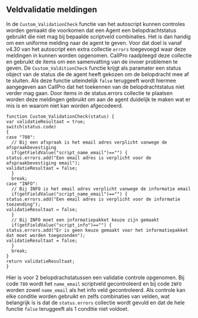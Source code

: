 ## Veldvalidatie meldingen

In de `Custom_ValidationCheck` functie van het autoscript kunnen controles worden gemaakt die voorkomen dat een Agent een belopdrachtstatus gebruikt 
die niet mag bij bepaalde scriptveld combinaties.
Het is dan handig om een uniforme melding naar de agent te geven. 
Voor dat doel is vanaf v4.30 van het autoscript een extra collectie `errors` toegevoegd waar deze meldingen in kunnen worden opgenomen. 
CallPro raadpleegd deze collectie en gebruikt de items om een samenvatting van de invoer problemen te geven.
De `Custom_ValditionCheck` functie krijgt als paramater een status object van de status die de agent heeft gekozen om de belopdracht mee af te sluiten. 
Als deze functie uiteindelijk `false` teruggeeft wordt hiermee aangegeven aan CallPro dat het toekennen van de belopdrachtstatus niet verder mag gaan. 
Door items in de status.errors collectie te plaatsen worden deze meldingen gebruikt om aan de agent duidelijk te maken wat er mis is en waarom niet kan worden afgecodeerd.
```
function Custom_ValidationCheck(status) {
var validatieResultaat = true;
switch(status.code)
{
case "780":
  // Bij een afspraak is het email adres verplicht vanwege de afspraakbevestiging
  if(getFieldValue("script_name_email")=="") {
status.errors.add("Een email adres is verplicht voor de afspraakbevestiging email");
validatieResultaat = false;
  }
  break;
case "INFO":
  // Bij INFO is het email adres verplicht vanwege de informatie email
  if(getFieldValue("script_name_email")=="") {
status.errors.add("Een email adres is verplicht voor de informatie toezending");
validatieResultaat = false;
  }
  // Bij INFO moet een informatiepakket keuze zijn gemaakt
  if(getFieldValue("script_info")=="") {
status.errors.add("Er is geen keuze gemaakt voor het informatiepakket dat moet worden toegezonden");
validatieResultaat = false;
  }
  break;
}
return validatieResultaat;
}  
```
Hier is voor 2 belopdrachstatussen een validatie controle opgenomen. 
Bij code `780` wordt het `name_email` scriptveld gecontroleerd en bij code `INFO` worden zowel `name_email` als het info veld gecontroleerd. 
Als controle kan elke conditie worden gebruikt en zelfs combinaties van velden, wat belangrijk is is dat de `status.errors` collectie wordt gevuld en 
dat de hele functie `false` teruggeeft als 1 conditie niet voldoet.

